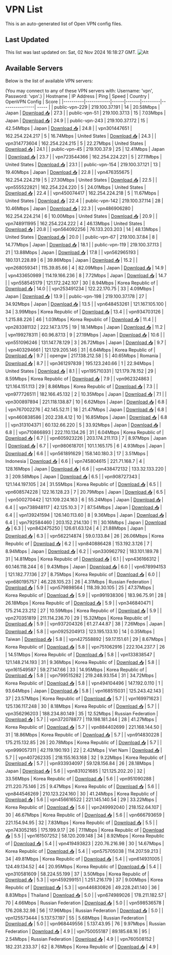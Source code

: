 # VPN List

This is an auto-generated list of Open VPN config files.

## Last Updated

This list was last updated on: Sat, 02 Nov 2024 16:18:27 GMT.
![Alt](https://repobeats.axiom.co/api/embed/186b98318ef1479477931607c1ad7d823f12451f.svg "Repobeats analytics image")

## Available Servers

Below is the list of available VPN servers:

(You may connect to any of these VPN servers with: Username: 'vpn', Password: 'vpn'.)
| Hostname | IP Address | Ping | Speed | Country | OpenVPN Config | Score |
|----------|------------|------|-------|---------|----------------| ----- |
| public-vpn-229 | 219.100.37.191 | 14 | 20.58Mbps | Japan | [Download 📥](./configs/server_0_JP.ovpn) | 27.3 |
| public-vpn-51 | 219.100.37.13 | 15 | 7.03Mbps | Japan | [Download 📥](./configs/server_1_JP.ovpn) | 24.9 |
| public-vpn-243 | 219.100.37.172 | 15 | 42.54Mbps | Japan | [Download 📥](./configs/server_2_JP.ovpn) | 24.8 |
| vpn301447651 | 162.254.224.217 | 5 | 16.74Mbps | United States | [Download 📥](./configs/server_3_US.ovpn) | 24.3 |
| vpn314773604 | 162.254.224.215 | 5 | 22.27Mbps | United States | [Download 📥](./configs/server_4_US.ovpn) | 24.1 |
| public-vpn-45 | 219.100.37.9 | 25 | 12.41Mbps | Japan | [Download 📥](./configs/server_5_JP.ovpn) | 23.7 |
| vpn723544366 | 162.254.224.221 | 5 | 27.11Mbps | United States | [Download 📥](./configs/server_6_US.ovpn) | 23.1 |
| public-vpn-154 | 219.100.37.121 | 13 | 19.40Mbps | Japan | [Download 📥](./configs/server_7_JP.ovpn) | 22.8 |
| vpn476355675 | 162.254.224.219 | 5 | 27.30Mbps | United States | [Download 📥](./configs/server_8_US.ovpn) | 22.5 |
| vpn555522821 | 162.254.224.220 | 5 | 24.01Mbps | United States | [Download 📥](./configs/server_9_US.ovpn) | 22.4 |
| vpn450074417 | 162.254.224.218 | 5 | 11.67Mbps | United States | [Download 📥](./configs/server_10_US.ovpn) | 22.4 |
| public-vpn-142 | 219.100.37.114 | 28 | 10.46Mbps | Japan | [Download 📥](./configs/server_11_JP.ovpn) | 22.3 |
| vpn486906280 | 162.254.224.214 | 6 | 10.00Mbps | United States | [Download 📥](./configs/server_12_US.ovpn) | 20.9 |
| vpn748911995 | 162.254.224.222 | 4 | 46.13Mbps | United States | [Download 📥](./configs/server_13_US.ovpn) | 20.8 |
| vpn564092256 | 76.133.203.203 | 14 | 48.13Mbps | United States | [Download 📥](./configs/server_14_US.ovpn) | 20.0 |
| public-vpn-67 | 219.100.37.84 | 8 | 14.77Mbps | Japan | [Download 📥](./configs/server_15_JP.ovpn) | 18.1 |
| public-vpn-119 | 219.100.37.113 | 21 | 13.88Mbps | Japan | [Download 📥](./configs/server_16_JP.ovpn) | 17.8 |
| vpn562965193 | 180.131.228.89 | 6 | 39.86Mbps | Japan | [Download 📥](./configs/server_17_JP.ovpn) | 15.2 |
| vpn268059341 | 115.39.85.66 | 4 | 82.09Mbps | Japan | [Download 📥](./configs/server_18_JP.ovpn) | 14.9 |
| vpn433650989 | 114.19.166.236 | 8 | 7.72Mbps | Japan | [Download 📥](./configs/server_19_JP.ovpn) | 14.7 |
| vpn558545179 | 121.172.242.107 | 30 | 8.94Mbps | Korea Republic of | [Download 📥](./configs/server_20_KR.ovpn) | 14.0 |
| vpn253491234 | 122.22.170.75 | 33 | 4.09Mbps | Japan | [Download 📥](./configs/server_21_JP.ovpn) | 13.9 |
| public-vpn-198 | 219.100.37.178 | 27 | 34.92Mbps | Japan | [Download 📥](./configs/server_22_JP.ovpn) | 13.5 |
| vpn648453261 | 121.167.105.100 | 34 | 3.99Mbps | Korea Republic of | [Download 📥](./configs/server_23_KR.ovpn) | 13.4 |
| vpn934703126 | 1.215.88.226 | 46 | 1.03Mbps | Korea Republic of | [Download 📥](./configs/server_24_KR.ovpn) | 11.4 |
| vpn283381132 | 222.147.3.175 | 19 | 18.14Mbps | Japan | [Download 📥](./configs/server_25_JP.ovpn) | 11.2 |
| vpn199278311 | 60.96.87.13 | 9 | 27.19Mbps | Japan | [Download 📥](./configs/server_26_JP.ovpn) | 10.6 |
| vpn551096246 | 131.147.78.129 | 3 | 26.72Mbps | Japan | [Download 📥](./configs/server_27_JP.ovpn) | 9.7 |
| vpn403294661 | 121.129.205.146 | 31 | 6.64Mbps | Korea Republic of | [Download 📥](./configs/server_28_KR.ovpn) | 9.7 |
| opengw | 217.138.212.58 | 5 | 40.65Mbps | Romania | [Download 📥](./configs/server_29_RO.ovpn) | 8.7 |
| vpn361297839 | 195.123.240.66 | 1 | 22.94Mbps | United States | [Download 📥](./configs/server_30_US.ovpn) | 8.1 |
| vpn195710331 | 121.179.78.152 | 29 | 8.59Mbps | Korea Republic of | [Download 📥](./configs/server_31_KR.ovpn) | 7.9 |
| vpn962324863 | 121.164.151.113 | 29 | 8.86Mbps | Korea Republic of | [Download 📥](./configs/server_32_KR.ovpn) | 7.3 |
| vpn977726511 | 182.166.45.132 | 2 | 10.35Mbps | Japan | [Download 📥](./configs/server_33_JP.ovpn) | 7.1 |
| vpn300897894 | 221.118.138.87 | 10 | 6.62Mbps | Japan | [Download 📥](./configs/server_34_JP.ovpn) | 6.8 |
| vpn767002276 | 42.145.52.11 | 18 | 21.47Mbps | Japan | [Download 📥](./configs/server_35_JP.ovpn) | 6.8 |
| vpn460838586 | 202.238.4.12 | 10 | 16.85Mbps | Japan | [Download 📥](./configs/server_36_JP.ovpn) | 6.8 |
| vpn313104371 | 60.132.66.220 | 5 | 33.92Mbps | Japan | [Download 📥](./configs/server_37_JP.ovpn) | 6.8 |
| vpn710866893 | 222.110.134.26 | 31 | 6.04Mbps | Korea Republic of | [Download 📥](./configs/server_38_KR.ovpn) | 6.7 |
| vpn605923226 | 203.174.211.113 | 7 | 8.97Mbps | Japan | [Download 📥](./configs/server_39_JP.ovpn) | 6.7 |
| vpn980618701 | 101.1.165.175 | 6 | 4.93Mbps | Japan | [Download 📥](./configs/server_40_JP.ovpn) | 6.6 |
| vpn561891629 | 158.140.180.3 | 17 | 3.51Mbps | Indonesia | [Download 📥](./configs/server_41_ID.ovpn) | 6.6 |
| vpn745804615 | 221.71.168.7 | 4 | 128.16Mbps | Japan | [Download 📥](./configs/server_42_JP.ovpn) | 6.6 |
| vpn438472132 | 133.32.133.220 | 3 | 209.58Mbps | Japan | [Download 📥](./configs/server_43_JP.ovpn) | 6.5 |
| vpn908727343 | 121.144.197.105 | 24 | 31.55Mbps | Korea Republic of | [Download 📥](./configs/server_44_KR.ovpn) | 6.5 |
| vpn608574228 | 122.16.128.23 | 7 | 20.79Mbps | Japan | [Download 📥](./configs/server_45_JP.ovpn) | 6.5 |
| vpn500270442 | 121.109.224.163 | 6 | 55.24Mbps | Japan | [Download 📥](./configs/server_46_JP.ovpn) | 6.4 |
| vpn738948117 | 42.125.10.3 | 7 | 87.54Mbps | Japan | [Download 📥](./configs/server_47_JP.ovpn) | 6.4 |
| vpn139241594 | 126.140.113.60 | 8 | 9.36Mbps | Japan | [Download 📥](./configs/server_48_JP.ovpn) | 6.4 |
| vpn792584460 | 203.152.214.130 | 11 | 30.16Mbps | Japan | [Download 📥](./configs/server_49_JP.ovpn) | 6.3 |
| vpn842475250 | 126.61.63.124 | 4 | 21.88Mbps | Japan | [Download 📥](./configs/server_50_JP.ovpn) | 6.3 |
| vpn562214874 | 59.0.133.84 | 26 | 26.06Mbps | Korea Republic of | [Download 📥](./configs/server_51_KR.ovpn) | 6.2 |
| vpn840886428 | 153.192.3.126 | 7 | 8.94Mbps | Japan | [Download 📥](./configs/server_52_JP.ovpn) | 6.2 |
| vpn330962792 | 183.101.189.78 | 31 | 14.81Mbps | Korea Republic of | [Download 📥](./configs/server_53_KR.ovpn) | 6.1 |
| vpn436166312 | 60.146.118.244 | 6 | 9.43Mbps | Japan | [Download 📥](./configs/server_54_JP.ovpn) | 6.0 |
| vpn678994153 | 121.182.77.136 | 27 | 8.75Mbps | Korea Republic of | [Download 📥](./configs/server_55_KR.ovpn) | 6.0 |
| vpn680195757 | 46.228.105.23 | 26 | 4.31Mbps | Russian Federation | [Download 📥](./configs/server_56_RU.ovpn) | 5.9 |
| vpn579898564 | 118.39.30.105 | 25 | 47.37Mbps | Korea Republic of | [Download 📥](./configs/server_57_KR.ovpn) | 5.9 |
| vpn991938306 | 183.96.75.91 | 28 | 26.18Mbps | Korea Republic of | [Download 📥](./configs/server_58_KR.ovpn) | 5.9 |
| vpn346840471 | 175.214.23.212 | 27 | 10.59Mbps | Korea Republic of | [Download 📥](./configs/server_59_KR.ovpn) | 5.9 |
| vpn270351819 | 211.114.236.70 | 29 | 15.32Mbps | Korea Republic of | [Download 📥](./configs/server_60_KR.ovpn) | 5.9 |
| vpn937204326 | 61.27.44.87 | 38 | 7.26Mbps | Japan | [Download 📥](./configs/server_61_JP.ovpn) | 5.8 |
| vpn0925204913 | 123.195.133.10 | 14 | 0.35Mbps | Taiwan | [Download 📥](./configs/server_62_TW.ovpn) | 5.8 |
| vpn427558892 | 59.17.151.61 | 29 | 8.67Mbps | Korea Republic of | [Download 📥](./configs/server_63_KR.ovpn) | 5.8 |
| vpn751062916 | 222.104.237.7 | 26 | 14.51Mbps | Korea Republic of | [Download 📥](./configs/server_64_KR.ovpn) | 5.8 |
| vpn133838547 | 121.148.214.193 | 31 | 9.36Mbps | Korea Republic of | [Download 📥](./configs/server_65_KR.ovpn) | 5.8 |
| vpn161549587 | 59.27.147.66 | 33 | 14.95Mbps | Korea Republic of | [Download 📥](./configs/server_66_KR.ovpn) | 5.8 |
| vpn799515282 | 219.248.93.154 | 31 | 34.72Mbps | Korea Republic of | [Download 📥](./configs/server_67_KR.ovpn) | 5.8 |
| vpn494104496 | 147.192.0.110 | 1 | 93.64Mbps | Japan | [Download 📥](./configs/server_68_JP.ovpn) | 5.8 |
| vpn168515031 | 125.243.42.143 | 37 | 23.57Mbps | Korea Republic of | [Download 📥](./configs/server_69_KR.ovpn) | 5.7 |
| vpn169971623 | 125.136.117.248 | 30 | 8.18Mbps | Korea Republic of | [Download 📥](./configs/server_70_KR.ovpn) | 5.7 |
| vpn356296203 | 188.234.80.149 | 35 | 12.52Mbps | Russian Federation | [Download 📥](./configs/server_71_RU.ovpn) | 5.7 |
| vpn372078877 | 119.198.181.244 | 28 | 41.27Mbps | Korea Republic of | [Download 📥](./configs/server_72_KR.ovpn) | 5.7 |
| vpn884402699 | 221.168.144.50 | 31 | 18.86Mbps | Korea Republic of | [Download 📥](./configs/server_73_KR.ovpn) | 5.7 |
| vpn914830228 | 175.215.132.85 | 26 | 20.78Mbps | Korea Republic of | [Download 📥](./configs/server_74_KR.ovpn) | 5.7 |
| vpn999057311 | 42.119.190.193 | 22 | 2.42Mbps | Viet Nam | [Download 📥](./configs/server_75_VN.ovpn) | 5.7 |
| vpn407262335 | 218.155.163.168 | 32 | 9.22Mbps | Korea Republic of | [Download 📥](./configs/server_76_KR.ovpn) | 5.7 |
| vpn933934097 | 59.128.156.84 | 26 | 28.18Mbps | Japan | [Download 📥](./configs/server_77_JP.ovpn) | 5.6 |
| vpn831021685 | 121.125.202.20 | 32 | 33.56Mbps | Korea Republic of | [Download 📥](./configs/server_78_KR.ovpn) | 5.6 |
| vpn951090288 | 211.220.75.146 | 25 | 9.47Mbps | Korea Republic of | [Download 📥](./configs/server_79_KR.ovpn) | 5.6 |
| vpn844546269 | 210.123.224.160 | 30 | 41.24Mbps | Korea Republic of | [Download 📥](./configs/server_80_KR.ovpn) | 5.6 |
| vpn456616522 | 221.145.140.54 | 29 | 33.22Mbps | Korea Republic of | [Download 📥](./configs/server_81_KR.ovpn) | 5.6 |
| vpn249992040 | 218.152.64.107 | 30 | 46.67Mbps | Korea Republic of | [Download 📥](./configs/server_82_KR.ovpn) | 5.6 |
| vpn666793659 | 221.154.94.95 | 32 | 7.83Mbps | Korea Republic of | [Download 📥](./configs/server_83_KR.ovpn) | 5.5 |
| vpn743052165 | 175.199.9.17 | 26 | 7.11Mbps | Korea Republic of | [Download 📥](./configs/server_84_KR.ovpn) | 5.5 |
| vpn161507252 | 58.120.209.148 | 34 | 8.92Mbps | Korea Republic of | [Download 📥](./configs/server_85_KR.ovpn) | 5.4 |
| vpn419493823 | 220.76.216.98 | 30 | 14.67Mbps | Korea Republic of | [Download 📥](./configs/server_86_KR.ovpn) | 5.4 |
| vpn575705038 | 114.207.59.213 | 34 | 49.81Mbps | Korea Republic of | [Download 📥](./configs/server_87_KR.ovpn) | 5.4 |
| vpn614931005 | 124.49.134.52 | 44 | 20.95Mbps | Korea Republic of | [Download 📥](./configs/server_88_KR.ovpn) | 5.4 |
| vpn310581609 | 58.224.55.199 | 37 | 3.50Mbps | Korea Republic of | [Download 📥](./configs/server_89_KR.ovpn) | 5.3 |
| vpn459299151 | 1.251.216.179 | 37 | 9.00Mbps | Korea Republic of | [Download 📥](./configs/server_90_KR.ovpn) | 5.3 |
| vpn446830826 | 49.228.241.140 | 36 | 8.83Mbps | Thailand | [Download 📥](./configs/server_91_TH.ovpn) | 5.0 |
| vpn674989026 | 178.211.182.57 | 70 | 4.66Mbps | Russian Federation | [Download 📥](./configs/server_92_RU.ovpn) | 5.0 |
| vpn598536578 | 176.208.32.98 | 56 | 17.96Mbps | Russian Federation | [Download 📥](./configs/server_93_RU.ovpn) | 5.0 |
| vpn125573444 | 5.137.57.197 | 55 | 5.68Mbps | Russian Federation | [Download 📥](./configs/server_94_RU.ovpn) | 5.0 |
| vpn968449556 | 5.137.43.95 | 76 | 9.97Mbps | Russian Federation | [Download 📥](./configs/server_95_RU.ovpn) | 4.9 |
| vpn750055187 | 89.185.68.16 | 95 | 2.54Mbps | Russian Federation | [Download 📥](./configs/server_96_RU.ovpn) | 4.9 |
| vpn760508152 | 182.231.233.37 | 62 | 8.76Mbps | Korea Republic of | [Download 📥](./configs/server_97_KR.ovpn) | 4.9 |

